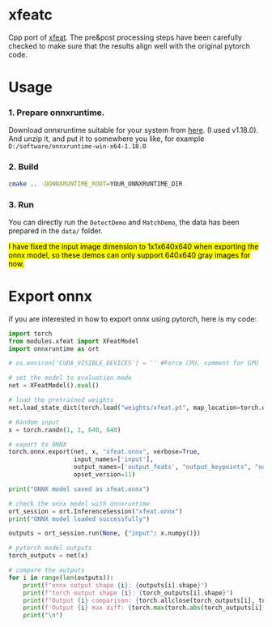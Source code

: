 # xfeatc
Cpp port of [xfeat](https://github.com/verlab/accelerated_features).
The pre&post processing steps have been carefully checked to make sure that the results align well with the original pytorch code.


# Usage
### 1. Prepare onnxruntime.    
Download onnxruntime suitable for your system from [here](https://github.com/microsoft/onnxruntime/releases).
  (I used v1.18.0). And unzip it, and put it to somewhere you like, for example `D:/software/onnxruntime-win-x64-1.18.0`

### 2. Build
```bash
cmake .. -DONNXRUNTIME_ROOT=YOUR_ONNXRUNTIME_DIR
```

### 3. Run
You can directly run the `DetectDemo` and `MatchDemo`, the data has been prepared in the `data/` folder.

<mark> I have fixed the input image dimension to 1x1x640x640 when exporting the onnx model, so these demos can 
only support 640x640 gray images for now. </mark>

# Export onnx
if you are interested in how to export onnx using pytorch, here is my code:

```python
import torch
from modules.xfeat import XFeatModel
import onnxruntime as ort

# os.environ['CUDA_VISIBLE_DEVICES'] = '' #Force CPU, comment for GPU

# set the model to evaluation mode
net = XFeatModel().eval()

# load the pretrained weights
net.load_state_dict(torch.load("weights/xfeat.pt", map_location=torch.device('cpu')))

# Random input
x = torch.randn(1, 1, 640, 640)

# export to ONNX
torch.onnx.export(net, x, "xfeat.onnx", verbose=True,
                  input_names=['input'],
                  output_names=['output_feats', "output_keypoints", "output_heatmap"],
                  opset_version=11)

print("ONNX model saved as xfeat.onnx")

# check the onnx model with onnxruntime
ort_session = ort.InferenceSession("xfeat.onnx")
print("ONNX model loaded successfully")

outputs = ort_session.run(None, {"input": x.numpy()})

# pytorch model outputs
torch_outputs = net(x)

# compare the outputs
for i in range(len(outputs)):
    print(f"onnx output shape {i}: {outputs[i].shape}")
    print(f"torch output shape {i}: {torch_outputs[i].shape}")
    print(f"Output {i} comparison: {torch.allclose(torch_outputs[i], torch.tensor(outputs[i]))}")
    print(f'Output {i} max diff: {torch.max(torch.abs(torch_outputs[i] - torch.tensor(outputs[i])))}')
    print("\n")

```




